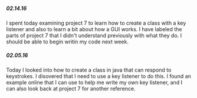 ##### 02.14.16
I spent today examining project 7 to learn how to create a class with a key listener and also to learn a bit about how a GUI works. I have labeled the parts of project 7 that I didn't understand previously with what they do. I should be able to begin writin my code next week.

##### 02.05.16
Today I looked into how to create a class in java that can respond to keystrokes. I disovered that I need to use a key listener to do this. I found an example online that I can use to help me write my own key listener, and I can also look back at project 7 for another reference.